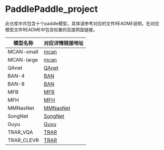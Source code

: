 # PaddlePaddle_project

此仓库中共包含十个paddle模型，具体请参考对应的文件README说明，在对应模型文件README中包含权重的百度网盘链接。



| 模型名称   | 对应详情链接地址                 |
| ---------- | -------------------------------- |
| MCAN-small | [mcan](./mcan/README.md)         |
| MCAN-large | [mcan](./mcan/README.md)         |
| QAnet      | [QAnet](./QAnet/README.md)       |
| BAN-4      | [BAN](./BAN/README.md)           |
| BAN-8      | [BAN](./BAN/README.md)           |
| MFB        | [MFB](./MFB/README.md)           |
| MFH        | [MFH](./MFH/README.md)           |
| MMNasNet   | [MMNasNet](./MMNasNet/README.md) |
| SongNet    | [SongNet](./SongNet/README.md)   |
| Guyu       | [Guyu](./Guyu/README.md)         |
| TRAR_VQA   | [TRAR](./TRAR/README.md)         |
| TRAR_CLEVR | [TRAR](./TRAR/README.md)         |
